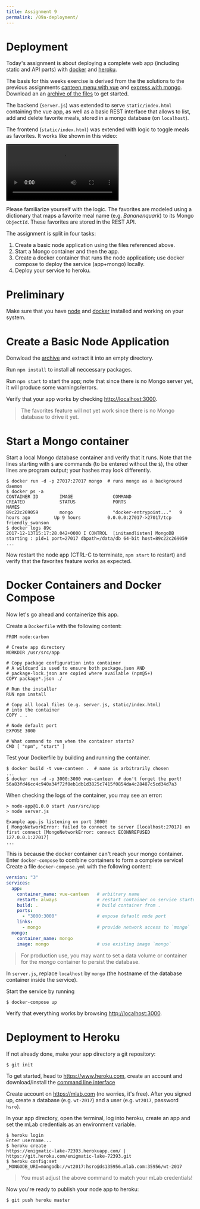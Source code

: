 ```yaml
---
title: Assignment 9
permalink: /09a-deployment/
---
```


# Deployment

Today's assignment is about deploying a complete web app (including static and API parts) with [docker](https://www.docker.com/) and [heroku](https://www.heroku.com/).

The basis for this weeks exercise is derived from the the solutions to the previous assignments [canteen menu with vue](/08a-vuejs/) and [express with mongo](/07a-express-db/).
Download an an [archive of the files](/09a-deployment.zip) to get started.

The backend (`server.js`) was extended to serve `static/index.html` containing the vue app, as well as a basic REST interface that allows to list, add and delete favorite meals, stored in a mongo database (on `localhost`).

The frontend (`static/index.html`) was extended with logic to toggle meals as favorites.
It works like shown in this video:

<video controls src="/assets/vue-node-docker.mp4" style="border: 1px solid black; max-with: 100%"></video>

Please familiarize yourself with the logic.
The favorites are modeled using a dictionary that maps a favorite meal name (e.g. _Bananenquark_) to its Mongo `ObjectId`.
These favorites are stored in the REST API.

The assignment is split in four tasks:

1. Create a basic node application using the files referenced above.
2. Start a Mongo container and then the app.
3. Create a docker container that runs the node application; use docker compose to deploy the service (app+mongo) locally.
4. Deploy your service to heroku.


# Preliminary

Make sure that you have [node](https://nodejs.org/) and [docker](https://www.docker.com/) installed and working on your system.


# Create a Basic Node Application

Donwload the [archive](/09a-deployment.zip) and extract it into an empty directory.

Run `npm install` to install all neccessary packages.

Run `npm start` to start the app; note that since there is no Mongo server yet, it will produce some warnings/errors.

Verify that your app works by checking <http://localhost:3000>.

> The favorites feature will not yet work since there is no Mongo database to drive it yet.


# Start a Mongo container

Start a local Mongo database container and verify that it runs.
Note that the lines starting with `$` are commands (to be entered without the `$`), the other lines are program output; your hashes may look differently.

```
$ docker run -d -p 27017:27017 mongo  # runs mongo as a background daemon
$ docker ps -a
CONTAINER ID        IMAGE               COMMAND                  CREATED             STATUS              PORTS                      NAMES
89c22c269059        mongo               "docker-entrypoint..."   9 hours ago         Up 9 hours          0.0.0.0:27017->27017/tcp   friendly_swanson
$ docker logs 89c
2017-12-13T15:17:28.042+0000 I CONTROL  [initandlisten] MongoDB starting : pid=1 port=27017 dbpath=/data/db 64-bit host=89c22c269059
...
```

Now restart the node app (CTRL-C to terminate, `npm start` to restart) and verify that the favorites feature works as expected.


# Docker Containers and Docker Compose

Now let's go ahead and containerize this app.

Create a `Dockerfile` with the following content:

```
FROM node:carbon

# Create app directory
WORKDIR /usr/src/app

# Copy package configuration into container
# A wildcard is used to ensure both package.json AND
# package-lock.json are copied where available (npm@5+)
COPY package*.json ./

# Run the installer
RUN npm install

# Copy all local files (e.g. server.js, static/index.html)
# into the container
COPY . .

# Node default port
EXPOSE 3000

# What command to run when the container starts?
CMD [ "npm", "start" ]
```

Test your Dockerfile by building and running the container.

```
$ docker build -t vue-canteen .  # name is arbitrarily chosen
...
$ docker run -d -p 3000:3000 vue-canteen  # don't forget the port!
56a83fd46cc4c940a34f72f0eb1db1d3825c7415f0854da4c28487c5cd34d7a3
```

When checking the logs of the container, you may see an error:

```
> node-app@1.0.0 start /usr/src/app
> node server.js

Example app.js listening on port 3000!
{ MongoNetworkError: failed to connect to server [localhost:27017] on first connect [MongoNetworkError: connect ECONNREFUSED 127.0.0.1:27017]
...
```

This is because the docker container can't reach your mongo container.
Enter `docker-compose` to combine containers to form a complete service!
Create a file `docker-compose.yml` with the following content:

```yaml
version: "3"
services:
  app:
    container_name: vue-canteen   # arbitrary name
    restart: always               # restart container on service startup?
    build: .                      # build container from .
    ports:
      - "3000:3000"               # expose default node port
    links:
      - mongo                     # provide network access to `mongo`
  mongo:
    container_name: mongo
    image: mongo                  # use existing image `mongo`
```

> For production use, you may want to set a data volume or container for the _mongo_ container to persist the database.

In `server.js`, replace `localhost` by `mongo` (the hostname of the database container inside the service).

Start the service by running

```
$ docker-compose up
```

Verify that everything works by browsing <http://localhost:3000>.


# Deployment to Heroku

If not already done, make your app directory a git repository:

```
$ git init
```

To get started, head to <https://www.heroku.com>, create an account and download/install the [command line interface](https://devcenter.heroku.com/articles/heroku-cli)

Create account on <https://mlab.com> (no worries, it's free).
After you signed up, create a database (e.g. `wt-2017`) and a user (e.g. `wt2017`, password `hsro`).

In your app directory, open the terminal, log into heroku, create an app and set the mLab credentials as an environment variable.

```
$ heroku login
Enter username...
$ heroku create
https://enigmatic-lake-72393.herokuapp.com/ | https://git.heroku.com/enigmatic-lake-72393.git
$ heroku config:set _MONGODB_URI=mongodb://wt2017:hsro@ds135956.mlab.com:35956/wt-2017
```

> You must adjust the above command to match your mLab credentials!


Now you're ready to publish your node app to heroku:

```
$ git push heroku master
```

